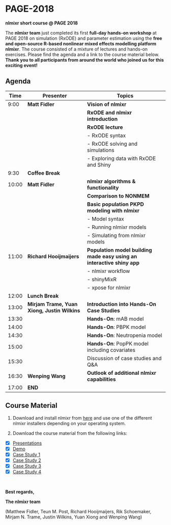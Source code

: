 # PAGE-2018

**nlmixr short course @ PAGE 2018**

The **nlmixr team** just completed its first **full-day hands-on workshop** at PAGE 2018 on simulation (RxODE) and parameter estimation 
using the **free and open-source R-based nonlinear mixed effects modelling platform nlmixr**. 
The course consisted of a mixture of lectures and hands-on exercises. Please find the agenda and a link to the course material below. 
**Thank you to all participants from around the world who joined us for this exciting event!**

## Agenda

| Time | Presenter | Topics |
| ------------- | ----------------- | ------|
| 9:00 | **Matt Fidler** | **Vision of nlmixr**|
|      |                 | **RxODE and nlmixr introduction** |
|      |                 | **RxODE lecture** |
|      |                 | - RxODE syntax |
|      |                 | - RxODE solving and simulations |
|      |                 | - Exploring data with RxODE and Shiny |
| 9:30 | **Coffee Break**|
| 10:00 | **Matt Fidler** | **nlmixr algorithms & functionality**|
|       |                 | **Comparison to NONMEM** |
|       |                 | **Basic population PKPD modeling with nlmixr** |
|       |                 |  - Model syntax |
|       |                 |  - Running nlmixr models |
|       |                 |  - Simulating from nlmixr models |
| 11:00 | **Richard Hooijmaijers** | **Population model building made easy using an interactive shiny app**|
|       |                      | - nlmixr workflow |
|       |                      | - shinyMixR |
|       |                      | - xpose for nlmixr |
| 12:00 | **Lunch Break**|
| 13:00 | **Mirjam Trame, Yuan Xiong, Justin Wilkins** |**Introduction into Hands-On Case Studies** |
| 13:30 |                                              | **Hands-On**: mAB model|
| 14:00 |                                              | **Hands-On**: PBPK model |
| 14:30 |                                              | **Hands-On**: Neutropenia model |
| 15:00 |                                              | **Hands-On**: PopPK model including covariates|
| 15:30 |                                              | Discussion of case studies and Q&A|
| 16:30 | **Wenping Wang** | **Outlook of additional nlmixr capabilities** |
| 17:00 | **END** |

## Course Material

1) Download and install nlmixr from [here]( https://github.com/nlmixrdevelopment/nlmixr/releases/tag/v9.0.1-0 ) and use one of the different nlmixr installers depending on your operating system.

2) Download the course material from the following links:
- [x] [Presentations]( https://github.com/nlmixrdevelopment/PAGE-2018/blob/master/Presentations_PAGE2018.zip )
- [x] [Demo]( https://github.com/nlmixrdevelopment/PAGE-2018/blob/master/Demo_Theophylline_PAGE2018.zip )
- [x] [Case Study 1]( https://github.com/nlmixrdevelopment/PAGE-2018/blob/master/Case%20Study_1_PAGE2018.zip )
- [x] [Case Study 2]( https://github.com/nlmixrdevelopment/PAGE-2018/blob/master/Case%20Study%202_PAGE2018.zip )
- [x] [Case Study 3]( https://github.com/nlmixrdevelopment/PAGE-2018/blob/master/Case%20Study%202_PAGE2018.zip )
- [x] [Case Study 4]( https://github.com/nlmixrdevelopment/PAGE-2018/blob/master/Case%20Study%204_PAGE2018.zip )

<br />

**Best regards,**

**The nlmixr team**

(Matthew Fidler, Teun M. Post, Richard Hooijmaijers, Rik Schoemaker, Mirjam N. Trame, Justin Wilkins, Yuan Xiong and Wenping Wang)
